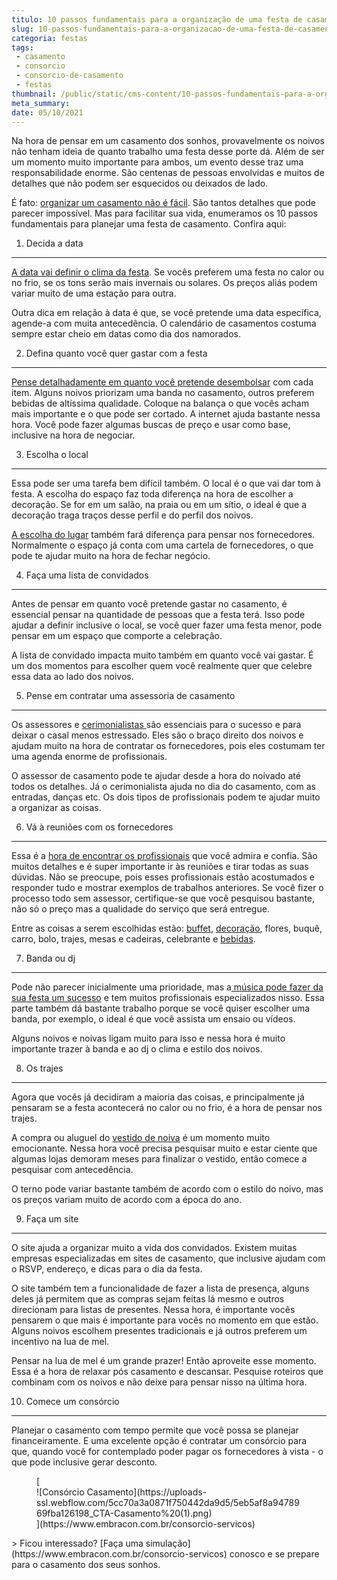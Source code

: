 ```yaml
---
titulo: 10 passos fundamentais para a organização de uma festa de casamento
slug: 10-passos-fundamentais-para-a-organizacao-de-uma-festa-de-casamento
categoria: festas
tags:
 - casamento
 - consorcio
 - consorcio-de-casamento
 - festas
thumbnail: /public/static/cms-content/10-passos-fundamentais-para-a-organizacao-de-uma-festa-de-casamento.jpg
meta_summary: 
date: 05/10/2021
---
```

Na hora de pensar em um casamento dos sonhos, provavelmente os noivos não tenham ideia de quanto trabalho uma festa desse porte dá. Além de ser um momento muito importante para ambos, um evento desse traz uma responsabilidade enorme. São centenas de pessoas envolvidas e muitos de detalhes que não podem ser esquecidos ou deixados de lado.

É fato: [organizar um casamento não é fácil](https://www.embracon.com.br/blog/saiba-quais-sao-os-primeiros-passos-para-planejar-um-casamento). São tantos detalhes que pode parecer impossível. Mas para facilitar sua vida, enumeramos os 10 passos fundamentais para planejar uma festa de casamento. Confira aqui:

 1. Decida a data
-----------------

[A data vai definir o clima da festa](https://www.embracon.com.br/blog/qual-e-a-melhor-data-para-casar-e-como-escolher). Se vocês preferem uma festa no calor ou no frio, se os tons serão mais invernais ou solares. Os preços aliás podem variar muito de uma estação para outra.

Outra dica em relação à data é que, se você pretende uma data específica, agende-a com muita antecedência. O calendário de casamentos costuma sempre estar cheio em datas como dia dos namorados.

 2. Defina quanto você quer gastar com a festa
----------------------------------------------

[Pense detalhadamente em quanto você pretende desembolsar](https://www.embracon.com.br/blog/como-fazer-um-planejamento-financeiro-para-o-casamento) com cada item. Alguns noivos priorizam uma banda no casamento, outros preferem bebidas de altíssima qualidade. Coloque na balança o que vocês acham mais importante e o que pode ser cortado. A internet ajuda bastante nessa hora. Você pode fazer algumas buscas de preço e usar como base, inclusive na hora de negociar.

 3. Escolha o local
-------------------

Essa pode ser uma tarefa bem difícil também. O local é o que vai dar tom à festa. A escolha do espaço faz toda diferença na hora de escolher a decoração. Se for em um salão, na praia ou em um sítio, o ideal é que a decoração traga traços desse perfil e do perfil dos noivos.

[A escolha do lugar](https://www.embracon.com.br/blog/como-escolher-o-melhor-local-para-a-festa-de-casamento) também fará diferença para pensar nos fornecedores. Normalmente o espaço já conta com uma cartela de fornecedores, o que pode te ajudar muito na hora de fechar negócio.

 4. Faça uma lista de convidados
--------------------------------

Antes de pensar em quanto você pretende gastar no casamento, é essencial pensar na quantidade de pessoas que a festa terá. Isso pode ajudar a definir inclusive o local, se você quer fazer uma festa menor, pode pensar em um espaço que comporte a celebração.

A lista de convidado impacta muito também em quanto você vai gastar. É um dos momentos para escolher quem você realmente quer que celebre essa data ao lado dos noivos.

 5. Pense em contratar uma assessoria de casamento
--------------------------------------------------

Os assessores e [cerimonialistas ](https://www.embracon.com.br/blog/cerimonial-de-casamento-vale-a-pena-contratar)são essenciais para o sucesso e para deixar o casal menos estressado. Eles são o braço direito dos noivos e ajudam muito na hora de contratar os fornecedores, pois eles costumam ter uma agenda enorme de profissionais.

O assessor de casamento pode te ajudar desde a hora do noivado até todos os detalhes. Já o cerimonialista ajuda no dia do casamento, com as entradas, danças etc. Os dois tipos de profissionais podem te ajudar muito a organizar as coisas.

 6. Vá à reuniões com os fornecedores
-------------------------------------

Essa é a [hora de encontrar os profissionais](https://www.embracon.com.br/blog/fornecedores-para-casamentos-escolha-bem-e-negocie-os-precos) que você admira e confia. São muitos detalhes e é super importante ir às reuniões e tirar todas as suas dúvidas. Não se preocupe, pois esses profissionais estão acostumados e responder tudo e mostrar exemplos de trabalhos anteriores. Se você fizer o processo todo sem assessor, certifique-se que você pesquisou bastante, não só o preço mas a qualidade do serviço que será entregue.

Entre as coisas a serem escolhidas estão: [buffet](https://www.embracon.com.br/blog/4-conselhos-para-escolher-o-menu-de-festa-de-casamento), [decoração](https://www.embracon.com.br/blog/conheca-as-principais-tendencias-em-decoracao-de-casamento), flores, buquê, carro, bolo, trajes, mesas e cadeiras, celebrante e [bebidas](https://www.embracon.com.br/blog/bebidas-no-casamento-como-escolher-e-calcular-a-quantidade-adequada).

 7. Banda ou dj
---------------

Pode não parecer inicialmente uma prioridade, mas a[ música pode fazer da sua festa um sucesso](https://www.embracon.com.br/blog/musica-de-festa-faca-uma-playlist-arrebatadora) e tem muitos profissionais especializados nisso. Essa parte também dá bastante trabalho porque se você quiser escolher uma banda, por exemplo, o ideal é que você assista um ensaio ou vídeos.

Alguns noivos e noivas ligam muito para isso e nessa hora é muito importante trazer à banda e ao dj o clima e estilo dos noivos.

 8. Os trajes
-------------

Agora que vocês já decidiram a maioria das coisas, e principalmente já pensaram se a festa acontecerá no calor ou no frio, é a hora de pensar nos trajes.

A compra ou aluguel do [vestido de noiva](https://www.embracon.com.br/blog/voce-sabe-como-escolher-o-vestido-de-noiva-adequado-para-voce) é um momento muito emocionante. Nessa hora você precisa pesquisar muito e estar ciente que algumas lojas demoram meses para finalizar o vestido, então comece a pesquisar com antecedência.

O terno pode variar bastante também de acordo com o estilo do noivo, mas os preços variam muito de acordo com a época do ano.

 9. Faça um site 
-----------------

O site ajuda a organizar muito a vida dos convidados. Existem muitas empresas especializadas em sites de casamento, que inclusive ajudam com o RSVP, endereço, e dicas para o dia da festa.

O site também tem a funcionalidade de fazer a lista de presença, alguns deles já permitem que as compras sejam feitas lá mesmo e outros direcionam para listas de presentes. Nessa hora, é importante vocês pensarem o que mais é importante para vocês no momento em que estão. Alguns noivos escolhem presentes tradicionais e já outros preferem um incentivo na lua de mel.

Pensar na lua de mel é um grande prazer! Então aproveite esse momento. Essa é a hora de relaxar pós casamento e descansar. Pesquise roteiros que combinam com os noivos e não deixe para pensar nisso na última hora.

 10. Comece um consórcio
------------------------

Planejar o casamento com tempo permite que você possa se planejar financeiramente. E uma excelente opção é contratar um consórcio para que, quando você for contemplado poder pagar os fornecedores à vista - o que pode inclusive gerar desconto.

<figure class="w-richtext-figure-type-image w-richtext-align-center">[<div>![Consórcio Casamento](https://uploads-ssl.webflow.com/5cc70a3a0871f750442da9d5/5eb5af8a9478969fba126198_CTA-Casamento%20(1).png)</div>](https://www.embracon.com.br/consorcio-servicos)</figure>> Ficou interessado? [Faça uma simulação](https://www.embracon.com.br/consorcio-servicos) conosco e se prepare para o casamento dos seus sonhos.

‍

